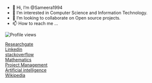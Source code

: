 - 👋 Hi, I’m @Sameera1994
- 👀 I’m interested in Computer Science and Information Technology.
- 💞️ I’m looking to collaborate on Open source projects.
- 📫 How to reach me ...

![Profile views](https://komarev.com/ghpvc/?username=Sameera1994&label=Profile%20views&color=0e75b6&style=flat)


<a href="https://www.researchgate.net/profile/Sameera-Lakshitha">Researchgate</a></br>
<a href="https://www.linkedin.com/in/w-g-sameera-lakshitha/">Linkedin</a></br>
<a href="https://stackoverflow.com/users/7281091/sameera-lakshitha">stackoverflow</a></br>
<a href="https://math.stackexchange.com/users/422281/sameera-lakshitha">Mathematics</a></br>
<a href="https://pm.stackexchange.com/users/34468/sameera-lakshitha">Project Management</a></br>
<a href="https://pm.stackexchange.com/users/34468/sameera-lakshitha">Artificial intelligence</a></br>
<a href="https://si.wikipedia.org/wiki/%E0%B6%B4%E0%B6%BB%E0%B7%92%E0%B7%81%E0%B7%93%E0%B6%BD%E0%B6%9A:Sameera94">Wikipedia</a> 


<!---
Sameera1994/Sameera1994 is a ✨ special ✨ repository because its `README.md` (this file) appears on your GitHub profile.
You can click the Preview link to take a look at your changes.
--->
